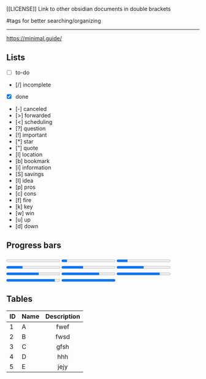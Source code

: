 
[[LICENSE]] Link to other obsidian documents in double brackets

#tags for better searching/organizing

---

https://minimal.guide/

## Lists

- [ ] to-do
- [/] incomplete
- [x] done
- [-] canceled
- [>] forwarded
- [<] scheduling
- [?] question
- [!] important
- [*] star
- ["] quote
- [l] location
- [b] bookmark
- [i] information
- [S] savings
- [I] idea
- [p] pros
- [c] cons
- [f] fire
- [k] key
- [w] win
- [u] up
- [d] down

## Progress bars

<progress value="0" max="100"></progress>
<progress value="10" max="100"></progress>
<progress value="20" max="100"></progress>
<progress value="30" max="100"></progress>
<progress value="40" max="100"></progress>
<progress value="50" max="100"></progress>
<progress value="60" max="100"></progress>
<progress value="70" max="100"></progress>
<progress value="80" max="100"></progress>
<progress value="90" max="100"></progress>
<progress value="100" max="100"></progress>

## Tables

| ID  | Name | Description |
| --- | ---- |:-----------:|
| 1   | A    |    fwef     |
| 2   | B    |    fwsd     |
| 3   | C    |    gfsh     |
| 4   | D    |     hhh     |
| 5   | E    |    jejy     |

